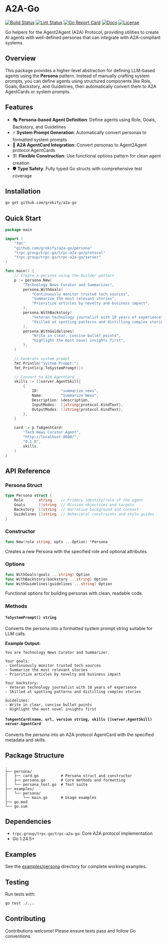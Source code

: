 # A2A-Go

[![Build Status][build-status-svg]][build-status-url]
[![Lint Status][lint-status-svg]][lint-status-url]
[![Go Report Card][goreport-svg]][goreport-url]
[![Docs][docs-godoc-svg]][docs-godoc-url]
[![License][license-svg]][license-url]

Go helpers for the Agent2Agent (A2A) Protocol, providing utilities to create AI agents with well-defined personas that can integrate with A2A-compliant systems.

## Overview

This package provides a higher-level abstraction for defining LLM-based agents using the **Persona** pattern. Instead of manually crafting system prompts, you can define agents using structured components like Role, Goals, Backstory, and Guidelines, then automatically convert them to A2A AgentCards or system prompts.

## Features

- 🎭 **Persona-based Agent Definition**: Define agents using Role, Goals, Backstory, and Guidelines
- ⚡ **System Prompt Generation**: Automatically convert personas to formatted system prompts
- 🔗 **A2A AgentCard Integration**: Convert personas to Agent2Agent protocol AgentCards
- 🏗️ **Flexible Construction**: Use functional options pattern for clean agent creation
- 🛡️ **Type Safety**: Fully typed Go structs with comprehensive test coverage

## Installation

```bash
go get github.com/grokify/a2a-go
```

## Quick Start

```go
package main

import (
    "fmt"
    "github.com/grokify/a2a-go/persona"
    "trpc.group/trpc-go/trpc-a2a-go/protocol"
    "trpc.group/trpc-go/trpc-a2a-go/server"
)

func main() {
    // Create a persona using the builder pattern
    p := persona.New(
        "Technology News Curator and Summarizer",
        persona.WithGoals(
            "Continuously monitor trusted tech sources",
            "Summarize the most relevant stories",
            "Prioritize articles by novelty and business impact",
        ),
        persona.WithBackstory(
            "Veteran technology journalist with 10 years of experience",
            "Skilled at spotting patterns and distilling complex stories",
        ),
        persona.WithGuidelines(
            "Write in clear, concise bullet points",
            "Highlight the most novel insights first",
        ),
    )

    // Generate system prompt
    fmt.Println("System Prompt:")
    fmt.Println(p.ToSystemPrompt())

    // Convert to A2A AgentCard
    skills := []server.AgentSkill{
        {
            ID:          "summarize_news",
            Name:        "Summarize News",
            Description: &description,
            InputModes:  []string{protocol.KindText},
            OutputModes: []string{protocol.KindText},
        },
    }

    card := p.ToAgentCard(
        "Tech News Curator Agent",
        "http://localhost:8080/",
        "0.1.0",
        skills,
    )
}
```

## API Reference

### Persona Struct

```go
type Persona struct {
    Role       string    // Primary identity/role of the agent
    Goals      []string  // Mission objectives and targets
    Backstory  []string  // Narrative background and context
    Guidelines []string  // Behavioral constraints and style guides
}
```

### Constructor

```go
func New(role string, opts ...Option) *Persona
```

Creates a new Persona with the specified role and optional attributes.

### Options

```go
func WithGoals(goals ...string) Option
func WithBackstory(backstory ...string) Option  
func WithGuidelines(guidelines ...string) Option
```

Functional options for building personas with clean, readable code.

### Methods

#### `ToSystemPrompt() string`

Converts the persona into a formatted system prompt string suitable for LLM calls.

**Example Output:**
```
You are Technology News Curator and Summarizer.

Your goals:
- Continuously monitor trusted tech sources
- Summarize the most relevant stories
- Prioritize articles by novelty and business impact

Your backstory:  
- Veteran technology journalist with 10 years of experience
- Skilled at spotting patterns and distilling complex stories

Guidelines:
- Write in clear, concise bullet points
- Highlight the most novel insights first
```

#### `ToAgentCard(name, url, version string, skills []server.AgentSkill) server.AgentCard`

Converts the persona into an A2A protocol AgentCard with the specified metadata and skills.

## Package Structure

```
.
├── persona/
│   ├── card.go          # Persona struct and constructor
│   ├── persona.go       # Core methods and formatting
│   └── persona_test.go  # Test suite
├── examples/
│   └── persona/
│       └── main.go      # Usage examples
├── go.mod
└── go.sum
```

## Dependencies

- `trpc.group/trpc-go/trpc-a2a-go`: Core A2A protocol implementation
- Go 1.24.5+

## Examples

See the [examples/persona](examples/persona/) directory for complete working examples.

## Testing

Run tests with:

```bash
go test ./...
```

## Contributing

Contributions welcome! Please ensure tests pass and follow Go conventions.

 [build-status-svg]: https://github.com/grokify/a2a-go/actions/workflows/ci.yaml/badge.svg?branch=main
 [build-status-url]: https://github.com/grokify/a2a-go/actions/workflows/ci.yaml
 [lint-status-svg]: https://github.com/grokify/a2a-go/actions/workflows/lint.yaml/badge.svg?branch=main
 [lint-status-url]: https://github.com/grokify/a2a-go/actions/workflows/lint.yaml
 [goreport-svg]: https://goreportcard.com/badge/github.com/grokify/a2a-go
 [goreport-url]: https://goreportcard.com/report/github.com/grokify/a2a-go
 [docs-godoc-svg]: https://pkg.go.dev/badge/github.com/grokify/a2a-go
 [docs-godoc-url]: https://pkg.go.dev/github.com/grokify/a2a-go
 [license-svg]: https://img.shields.io/badge/license-MIT-blue.svg
 [license-url]: https://github.com/grokify/a2a-go/blob/master/LICENSE
 [used-by-svg]: https://sourcegraph.com/github.com/grokify/a2a-go/-/badge.svg
 [used-by-url]: https://sourcegraph.com/github.com/grokify/a2a-go?badge